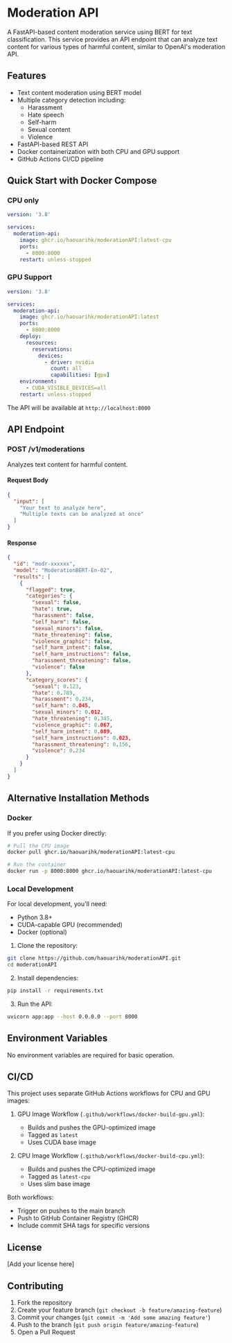 # Moderation API

A FastAPI-based content moderation service using BERT for text classification. This service provides an API endpoint that can analyze text content for various types of harmful content, similar to OpenAI's moderation API.

## Features

- Text content moderation using BERT model
- Multiple category detection including:
  - Harassment
  - Hate speech
  - Self-harm
  - Sexual content
  - Violence
- FastAPI-based REST API
- Docker containerization with both CPU and GPU support
- GitHub Actions CI/CD pipeline

## Quick Start with Docker Compose

### CPU only
```yaml
version: '3.8'

services:
  moderation-api:
    image: ghcr.io/haouarihk/moderationAPI:latest-cpu
    ports:
      - 8000:8000
    restart: unless-stopped
```

### GPU Support
```yaml
version: '3.8'

services:
  moderation-api:
    image: ghcr.io/haouarihk/moderationAPI:latest
    ports:
      - 8000:8000
    deploy:
      resources:
        reservations:
          devices:
            - driver: nvidia
              count: all
              capabilities: [gpu]
    environment:
      - CUDA_VISIBLE_DEVICES=all
    restart: unless-stopped
```

The API will be available at `http://localhost:8000`

## API Endpoint

### POST /v1/moderations

Analyzes text content for harmful content.

#### Request Body

```json
{
  "input": [
    "Your text to analyze here",
    "Multiple texts can be analyzed at once"
  ]
}
```

#### Response

```json
{
  "id": "modr-xxxxxx",
  "model": "ModerationBERT-En-02",
  "results": [
    {
      "flagged": true,
      "categories": {
        "sexual": false,
        "hate": true,
        "harassment": false,
        "self_harm": false,
        "sexual_minors": false,
        "hate_threatening": false,
        "violence_graphic": false,
        "self_harm_intent": false,
        "self_harm_instructions": false,
        "harassment_threatening": false,
        "violence": false
      },
      "category_scores": {
        "sexual": 0.123,
        "hate": 0.789,
        "harassment": 0.234,
        "self_harm": 0.045,
        "sexual_minors": 0.012,
        "hate_threatening": 0.345,
        "violence_graphic": 0.067,
        "self_harm_intent": 0.089,
        "self_harm_instructions": 0.023,
        "harassment_threatening": 0.156,
        "violence": 0.234
      }
    }
  ]
}
```

## Alternative Installation Methods

### Docker

If you prefer using Docker directly:

```bash
# Pull the CPU image
docker pull ghcr.io/haouarihk/moderationAPI:latest-cpu

# Run the container
docker run -p 8000:8000 ghcr.io/haouarihk/moderationAPI:latest-cpu
```

### Local Development

For local development, you'll need:

- Python 3.8+
- CUDA-capable GPU (recommended)
- Docker (optional)

1. Clone the repository:
```bash
git clone https://github.com/haouarihk/moderationAPI.git
cd moderationAPI
```

2. Install dependencies:
```bash
pip install -r requirements.txt
```

3. Run the API:
```bash
uvicorn app:app --host 0.0.0.0 --port 8000
```

## Environment Variables

No environment variables are required for basic operation.

## CI/CD

This project uses separate GitHub Actions workflows for CPU and GPU images:

1. GPU Image Workflow (`.github/workflows/docker-build-gpu.yml`):
   - Builds and pushes the GPU-optimized image
   - Tagged as `latest`
   - Uses CUDA base image

2. CPU Image Workflow (`.github/workflows/docker-build-cpu.yml`):
   - Builds and pushes the CPU-optimized image
   - Tagged as `latest-cpu`
   - Uses slim base image

Both workflows:
- Trigger on pushes to the main branch
- Push to GitHub Container Registry (GHCR)
- Include commit SHA tags for specific versions

## License

[Add your license here]

## Contributing

1. Fork the repository
2. Create your feature branch (`git checkout -b feature/amazing-feature`)
3. Commit your changes (`git commit -m 'Add some amazing feature'`)
4. Push to the branch (`git push origin feature/amazing-feature`)
5. Open a Pull Request 